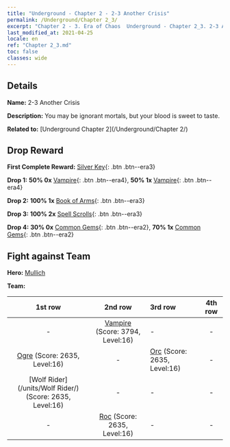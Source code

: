 ```yaml
---
title: "Underground - Chapter 2 - 2-3 Another Crisis"
permalink: /Underground/Chapter 2_3/
excerpt: "Chapter 2 - 3. Era of Chaos  Underground - Chapter 2_3. 2-3 Another Crisis"
last_modified_at: 2021-04-25
locale: en
ref: "Chapter 2_3.md"
toc: false
classes: wide
---
```


## Details

 **Name:** 2-3 Another Crisis

 **Description:** You may be ignorant mortals, but your blood is sweet to taste.

 **Related to:** [Underground Chapter 2](/Underground/Chapter 2/)

## Drop Reward

 **First Complete Reward:** [Silver Key](/Items/con_693/){: .btn .btn--era3}

 **Drop 1:** **50% 0x** [Vampire](/Items/unt_211/){: .btn .btn--era4}, **50% 1x** [Vampire](/Items/unt_211/){: .btn .btn--era4}

 **Drop 2:** **100% 1x** [Book of Arms](/Items/mat_18/){: .btn .btn--era3}

 **Drop 3:** **100% 2x** [Spell Scrolls](/Items/con_694/){: .btn .btn--era3}

 **Drop 4:** **30% 0x** [Common Gems](/Items/mat_10/){: .btn .btn--era2}, **70% 1x** [Common Gems](/Items/mat_10/){: .btn .btn--era2}


## Fight against Team
 **Hero:** [Mullich](/heroes/Mullich/)

 **Team:**


  | 1st row | 2nd row | 3rd row | 4th row |
  |:----:|:----:|:----|:----:|
  | - | [Vampire](/units/Vampire/) (Score: 3794, Level:16)  | - | - |
  | [Ogre](/units/Ogre/) (Score: 2635, Level:16)  | - | [Orc](/units/Orc/) (Score: 2635, Level:16)  | - |
  | [Wolf Rider](/units/Wolf Rider/) (Score: 2635, Level:16)  | - | - | - |
  | - | [Roc](/units/Roc/) (Score: 2635, Level:16)  | - | - |


